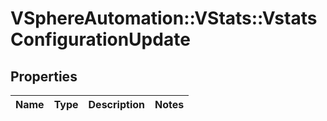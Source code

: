 # VSphereAutomation::VStats::VstatsConfigurationUpdate

## Properties
Name | Type | Description | Notes
------------ | ------------- | ------------- | -------------


